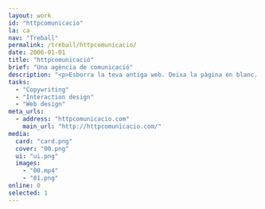 ```yaml
---
layout: work
id: "httpcomunicacio"
la: ca
nav: "Treball"
permalink: /treball/httpcomunicacio/
date: 2006-01-01
title: "httpcomunicació"
brief: "Una agència de comunicació"
description: "<p>Esborra la teva antiga web. Deixa la pàgina en blanc. Demostra que ets una agència de comunicació.</p><p>Aquesta petita peça va ser premiada amb un Sol de Plata, un Laus i un ADCE Gold entre 2006 i 2007.</p>"
tasks:
  - "Copywriting"
  - "Interaction design"
  - "Web design"
meta_urls:
  - address: "httpcomunicacio.com"
    main_url: "http://httpcomunicacio.com/"
media:
  card: "card.png"
  cover: "00.png"
  ui: "ui.png"
  images:
    - "00.mp4"
    - "01.png"
online: 0
selected: 1
---
```

